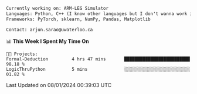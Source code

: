 ```txt
Currently working on: ARM-LEG Simulator
Languages: Python, C++ (I know other languages but I don't wanna work in them)
Frameworks: PyTorch, sklearn, NumPy, Pandas, Matplotlib

Contact: arjun.sarao@uwaterloo.ca
```

<!--START_SECTION:waka-->
📊 **This Week I Spent My Time On** 

```text
🐱‍💻 Projects: 
Formal-Deduction         4 hrs 47 mins       █████████████████████████   98.18 % 
LogicThruPython          5 mins              ░░░░░░░░░░░░░░░░░░░░░░░░░   01.82 % 
```


 Last Updated on 08/01/2024 00:39:03 UTC
<!--END_SECTION:waka-->

